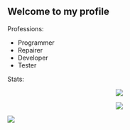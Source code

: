 ## Welcome to my profile

Professions:
+ Programmer
+ Repairer
+ Developer
+ Tester

Stats:
<p align="center">
<a href="https://github.com/spiri-leo"><img src="https://github-profile-trophy.vercel.app/?username=spiri-leo&theme=onedark" "></a>
</p>

<p align="center">
<a href="https://github.com/spiri-leo"><img src="https://github-readme-stats.vercel.app/api?username=spiri-leo&show_icons=true&count_private=true&hide=stars&include_all_commits=true&theme=material-palenight"></a>
</p>

<p style="width:100%"><img align="left" src="https://github-readme-stats.vercel.app/api/top-langs?username=spiri-leo&show_icons=true&locale=en&layout=compact&theme=material-palenight"/></p>
